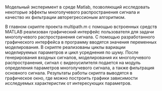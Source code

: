 Модельный эксперимент в среде Matlab, позволяющий исследовать некоторые эффекты многолучевого
распространения сигнала и качество их фильтрации авторегрессионым алгоритмом.

В главном скрипте проекта multipath.m с помощью встроенных средств MATLAB реализован графический
интерфейс пользователя для задачи многолучевого распространения сигнала. С помощью разработанного 
графического интерфейса в программу вводятся значения переменных моделирования. В скрипте реализованы
циклы вариации моделируемых параметров и цикл усреднения по шуму. После генерирования входных сигналов, 
моделирования их многолучевого распространения, сигнал с видеоусилителя подается на модуль определения 
параметров многолучевого сигнала, а также фильтрация основного сигнала. Результаты работы скрипта выводятся
в графическое окно, где можно построить графики зависимости исследуемых характеристик от интересующих параметров.
